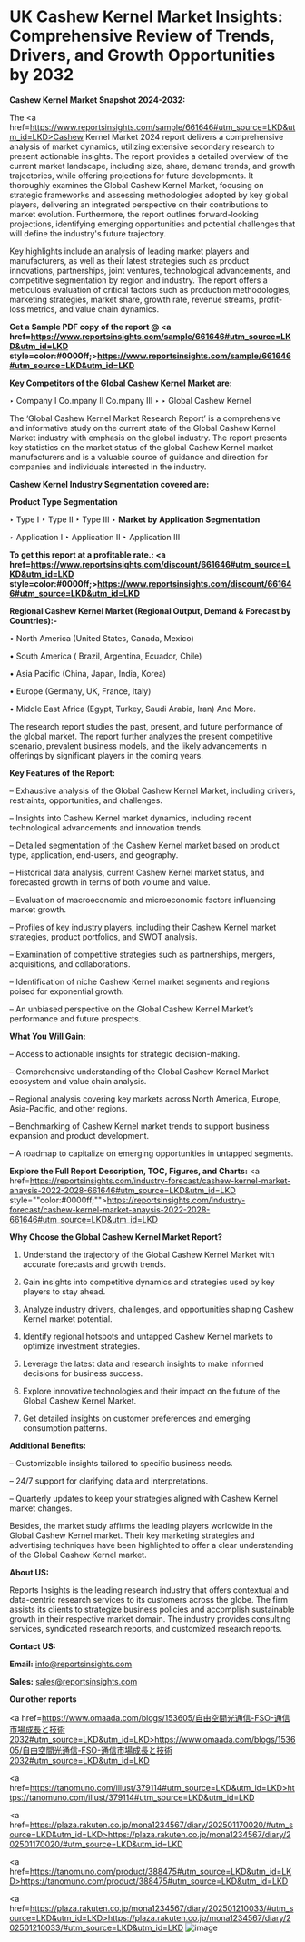 # UK Cashew Kernel Market Insights: Comprehensive Review of Trends, Drivers, and Growth Opportunities by 2032

<strong>Cashew Kernel Market Snapshot 2024-2032:</strong>

The <a href=https://www.reportsinsights.com/sample/661646#utm_source=LKD&utm_id=LKD>Cashew Kernel Market 2024 report</a> delivers a comprehensive analysis of market dynamics, utilizing extensive secondary research to present actionable insights. The report provides a detailed overview of the current market landscape, including size, share, demand trends, and growth trajectories, while offering projections for future developments. It thoroughly examines the Global Cashew Kernel Market, focusing on strategic frameworks and assessing methodologies adopted by key global players, delivering an integrated perspective on their contributions to market evolution. Furthermore, the report outlines forward-looking projections, identifying emerging opportunities and potential challenges that will define the industry's future trajectory.

Key highlights include an analysis of leading market players and manufacturers, as well as their latest strategies such as product innovations, partnerships, joint ventures, technological advancements, and competitive segmentation by region and industry. The report offers a meticulous evaluation of critical factors such as production methodologies, marketing strategies, market share, growth rate, revenue streams, profit-loss metrics, and value chain dynamics.

<strong>Get a Sample PDF copy of the report @ <a href=https://www.reportsinsights.com/sample/661646#utm_source=LKD&utm_id=LKD style=color:#0000ff;>https://www.reportsinsights.com/sample/661646#utm_source=LKD&utm_id=LKD</a></strong>

<strong>Key Competitors of the Global Cashew Kernel Market are:</strong>

‣ Company I Co.mpany II Co.mpany III
‣ 
‣ Global Cashew Kernel

The ‘Global Cashew Kernel Market Research Report’ is a comprehensive and informative study on the current state of the Global Cashew Kernel Market industry with emphasis on the global industry. The report presents key statistics on the market status of the global Cashew Kernel market manufacturers and is a valuable source of guidance and direction for companies and individuals interested in the industry.

<strong>Cashew Kernel Industry Segmentation covered are:</strong>

<strong>Product Type Segmentation</strong>

‣ Type I
‣ Type II
‣ Type III
‣ 
<strong>Market by Application Segmentation</strong>

‣ Application I
‣ Application II 
‣ Application III

<strong>To get this report at a profitable rate.: <a href=https://www.reportsinsights.com/discount/661646#utm_source=LKD&utm_id=LKD style=color:#0000ff;>https://www.reportsinsights.com/discount/661646#utm_source=LKD&utm_id=LKD</a></strong>

<strong>Regional Cashew Kernel Market (Regional Output, Demand &amp; Forecast by Countries):-</strong>

• North America (United States, Canada, Mexico)

• South America ( Brazil, Argentina, Ecuador, Chile)

• Asia Pacific (China, Japan, India, Korea)

• Europe (Germany, UK, France, Italy)

• Middle East Africa (Egypt, Turkey, Saudi Arabia, Iran) And More.

The research report studies the past, present, and future performance of the global market. The report further analyzes the present competitive scenario, prevalent business models, and the likely advancements in offerings by significant players in the coming years.

<strong>Key Features of the Report:</strong>

– Exhaustive analysis of the Global Cashew Kernel Market, including drivers, restraints, opportunities, and challenges.

– Insights into Cashew Kernel market dynamics, including recent technological advancements and innovation trends.

– Detailed segmentation of the Cashew Kernel market based on product type, application, end-users, and geography.

– Historical data analysis, current Cashew Kernel market status, and forecasted growth in terms of both volume and value.

– Evaluation of macroeconomic and microeconomic factors influencing market growth.

– Profiles of key industry players, including their Cashew Kernel market strategies, product portfolios, and SWOT analysis.

– Examination of competitive strategies such as partnerships, mergers, acquisitions, and collaborations.

– Identification of niche Cashew Kernel market segments and regions poised for exponential growth.

– An unbiased perspective on the Global Cashew Kernel Market’s performance and future prospects.

<strong>What You Will Gain:</strong>

– Access to actionable insights for strategic decision-making.

– Comprehensive understanding of the Global Cashew Kernel Market ecosystem and value chain analysis.

– Regional analysis covering key markets across North America, Europe, Asia-Pacific, and other regions.

– Benchmarking of Cashew Kernel market trends to support business expansion and product development.

– A roadmap to capitalize on emerging opportunities in untapped segments.

<strong>Explore the Full Report Description, TOC, Figures, and Charts:</strong>
<a href=https://reportsinsights.com/industry-forecast/cashew-kernel-market-anaysis-2022-2028-661646#utm_source=LKD&utm_id=LKD style=""color:#0000ff;"">https://reportsinsights.com/industry-forecast/cashew-kernel-market-anaysis-2022-2028-661646#utm_source=LKD&utm_id=LKD</a>

<strong>Why Choose the Global Cashew Kernel Market Report?</strong>

1. Understand the trajectory of the Global Cashew Kernel Market with accurate forecasts and growth trends.

2. Gain insights into competitive dynamics and strategies used by key players to stay ahead.

3. Analyze industry drivers, challenges, and opportunities shaping Cashew Kernel market potential.

4. Identify regional hotspots and untapped Cashew Kernel markets to optimize investment strategies.

5. Leverage the latest data and research insights to make informed decisions for business success.

6. Explore innovative technologies and their impact on the future of the Global Cashew Kernel Market.

7. Get detailed insights on customer preferences and emerging consumption patterns.

<strong>Additional Benefits:</strong>

– Customizable insights tailored to specific business needs.

– 24/7 support for clarifying data and interpretations.

– Quarterly updates to keep your strategies aligned with Cashew Kernel market changes.

Besides, the market study affirms the leading players worldwide in the Global Cashew Kernel market. Their key marketing strategies and advertising techniques have been highlighted to offer a clear understanding of the Global Cashew Kernel market.

<strong><strong>About US</strong>:</strong>

Reports Insights is the leading research industry that offers contextual and data-centric research services to its customers across the globe. The firm assists its clients to strategize business policies and accomplish sustainable growth in their respective market domain. The industry provides consulting services, syndicated research reports, and customized research reports.

<strong>Contact US:</strong>

<p class=><b>Email:</b> <a href=mailto:info@reportsinsights.com>info@reportsinsights.com</a></p>
<p class=><b>Sales:</b> <a href=mailto:sales@reportsinsights.com>sales@reportsinsights.com</a></p>

<strong>Our other reports</strong>

<a href=https://www.omaada.com/blogs/153605/自由空間光通信-FSO-通信市場成長と技術2032#utm_source=LKD&utm_id=LKD>https://www.omaada.com/blogs/153605/自由空間光通信-FSO-通信市場成長と技術2032#utm_source=LKD&utm_id=LKD</a>

<a href=https://tanomuno.com/illust/379114#utm_source=LKD&utm_id=LKD>https://tanomuno.com/illust/379114#utm_source=LKD&utm_id=LKD</a>

<a href=https://plaza.rakuten.co.jp/mona1234567/diary/202501170020/#utm_source=LKD&utm_id=LKD>https://plaza.rakuten.co.jp/mona1234567/diary/202501170020/#utm_source=LKD&utm_id=LKD</a>

<a href=https://tanomuno.com/product/388475#utm_source=LKD&utm_id=LKD>https://tanomuno.com/product/388475#utm_source=LKD&utm_id=LKD</a>

<a href=https://plaza.rakuten.co.jp/mona1234567/diary/202501210033/#utm_source=LKD&utm_id=LKD>https://plaza.rakuten.co.jp/mona1234567/diary/202501210033/#utm_source=LKD&utm_id=LKD</a>
![image](https://github.com/user-attachments/assets/d8ca1b5d-2dd7-45d9-8946-745074e45a1e)
